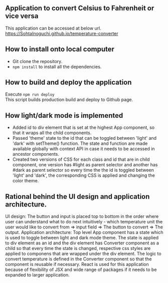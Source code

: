 ## Application to convert Celsius to Fahrenheit or vice versa
This application can be accessed at below url.<br/>
https://SohtaInoguchi.github.io/temperature-converter


## How to install onto local computer
- Git clone the repository.<br/>
- `npm install` to install all the dependencies.


## How to build and deploy the application
Execute `npm run deploy`<br/>
This script builds production build and deploy to Github page.


## How light/dark mode is implemented
- Added id to div element that is set at the highest App component, so that it wraps all the child components.
- Passed 'theme' state to the id that can be toggled between 'light' and 'dark' with setTheme() function. The state and function are made available globally with context API in case it needs to be accessed in ancestor components.
- Created two versions of CSS for each class and id that are in child component, one version has #light as parent selector and another has #dark as parent selector so every time the the id is toggled between 'light' and 'dark', the corresponding CSS is applied and changing the color theme.


## Rational behind the UI design and application architecture.
UI design: The button and input is placed top to bottom in the order where user can understand what to do next intuitively - which temperature unit the user would like to convert from => input field => The button to convert => The output.
Application architecture: Top level App component has a state which is used to toggle between light and dark mode theme. The state is applied to div element as an id and the div element has Converter component as a child so that every time the state is changed, respective css styles are applied to componens that are wrapped under the div element. The logic to convert temperature is defined in the Converter component so that the component is reusable if necessary.
React is used for this application because of flexibility of JSX and wide range of packages if it needs to be expanded to larger application.
